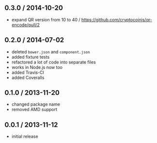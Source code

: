 0.3.0 / 2014-10-20
------------------
- expand QR version from 10 to 40 / https://github.com/cryptocoinjs/qr-encode/pull/2

0.2.0 / 2014-07-02
------------------
* deleted `bower.json` and `component.json`
* added fixture tests
* refactored a lot of code into separate files
* works in Node.js now too
* added Travis-CI
* added Coveralls

0.1.0 / 2013-11-20
------------------
* changed package name 
* removed AMD support

0.0.1 / 2013-11-12
------------------
* initial release